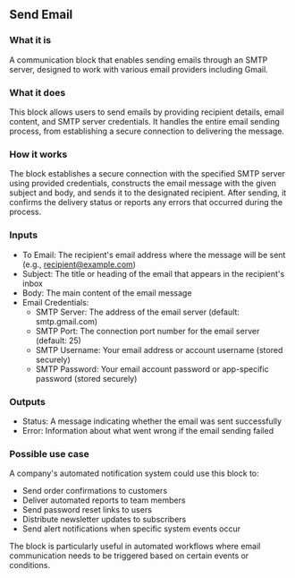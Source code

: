
## Send Email

### What it is
A communication block that enables sending emails through an SMTP server, designed to work with various email providers including Gmail.

### What it does
This block allows users to send emails by providing recipient details, email content, and SMTP server credentials. It handles the entire email sending process, from establishing a secure connection to delivering the message.

### How it works
The block establishes a secure connection with the specified SMTP server using provided credentials, constructs the email message with the given subject and body, and sends it to the designated recipient. After sending, it confirms the delivery status or reports any errors that occurred during the process.

### Inputs
- To Email: The recipient's email address where the message will be sent (e.g., recipient@example.com)
- Subject: The title or heading of the email that appears in the recipient's inbox
- Body: The main content of the email message
- Email Credentials:
  - SMTP Server: The address of the email server (default: smtp.gmail.com)
  - SMTP Port: The connection port number for the email server (default: 25)
  - SMTP Username: Your email address or account username (stored securely)
  - SMTP Password: Your email account password or app-specific password (stored securely)

### Outputs
- Status: A message indicating whether the email was sent successfully
- Error: Information about what went wrong if the email sending failed

### Possible use case
A company's automated notification system could use this block to:
- Send order confirmations to customers
- Deliver automated reports to team members
- Send password reset links to users
- Distribute newsletter updates to subscribers
- Send alert notifications when specific system events occur

The block is particularly useful in automated workflows where email communication needs to be triggered based on certain events or conditions.

